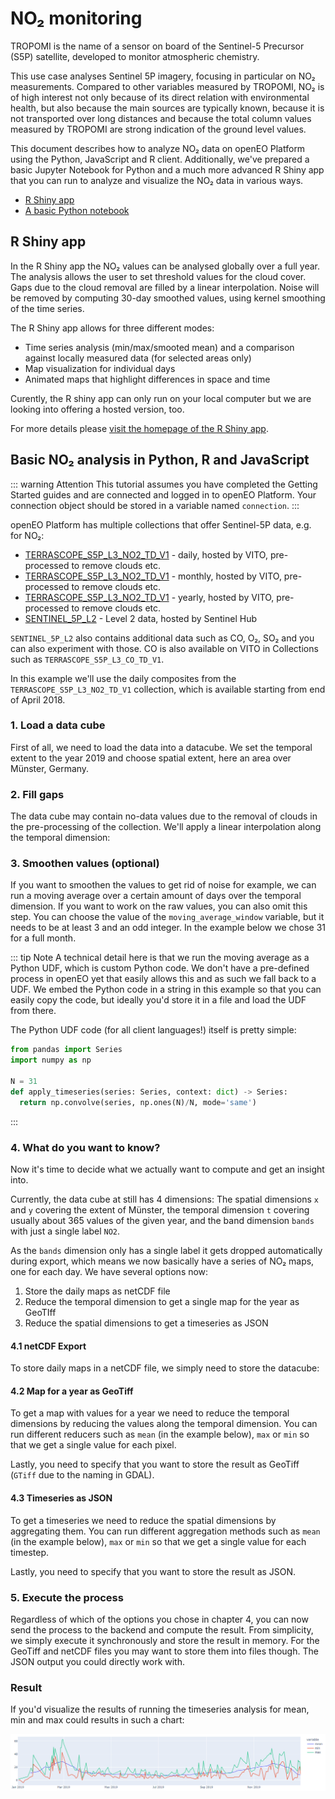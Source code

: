 # NO₂ monitoring

TROPOMI is the name of a sensor on board of the Sentinel-5 Precursor (S5P) satellite, developed to monitor atmospheric chemistry.

This use case analyses Sentinel 5P imagery, focusing in particular on NO₂ measurements. Compared to other variables measured by TROPOMI, NO₂ is of high interest not only because of its direct relation with environmental health, but also because the main sources are typically known, because it is not transported over long distances and because the total column values measured by TROPOMI are strong indication of the ground level values.

This document describes how to analyze NO₂ data on openEO Platform using the Python, JavaScript and R client.
Additionally, we've prepared a basic Jupyter Notebook for Python and a much more advanced R Shiny app that you can run to analyze and visualize the NO₂ data in various ways.

- [R Shiny app](https://github.com/Open-EO/r4openeo-usecases/tree/main/uc3-s5p-dashboard)
- [A basic Python notebook](https://github.com/openEOPlatform/sample-notebooks/blob/main/sentinel-5p.ipynb)

## R Shiny app

In the R Shiny app the NO₂ values can be analysed globally over a full year. The analysis allows the user to set threshold values for the cloud cover. Gaps due to the cloud removal are filled by a linear interpolation. Noise will be removed by computing 30-day smoothed values, using kernel smoothing of the time series.

The R Shiny app allows for three different modes:
- Time series analysis (min/max/smooted mean) and a comparison against locally measured data (for selected areas only)
- Map visualization for individual days
- Animated maps that highlight differences in space and time

Curently, the R shiny app can only run on your local computer but we are looking into offering a hosted version, too.

For more details please [visit the homepage of the R Shiny app](https://github.com/Open-EO/r4openeo-usecases/tree/main/uc3-s5p-dashboard).

## Basic NO₂ analysis in Python, R and JavaScript

::: warning Attention
This tutorial assumes you have completed the Getting Started guides and are connected and logged in to openEO Platform.
Your connection object should be stored in a variable named `connection`.
:::

openEO Platform has multiple collections that offer Sentinel-5P data, e.g. for NO₂:
- [TERRASCOPE_S5P_L3_NO2_TD_V1](https://openeo.cloud/data-collections/view/?id=TERRASCOPE_S5P_L3_NO2_TD_V1) - daily, hosted by VITO, pre-processed to remove clouds etc.
- [TERRASCOPE_S5P_L3_NO2_TD_V1](https://openeo.cloud/data-collections/view/?id=TERRASCOPE_S5P_L3_NO2_TM_V1) - monthly, hosted by VITO, pre-processed to remove clouds etc.
- [TERRASCOPE_S5P_L3_NO2_TD_V1](https://openeo.cloud/data-collections/view/?id=TERRASCOPE_S5P_L3_NO2_TY_V1) - yearly, hosted by VITO, pre-processed to remove clouds etc.
- [SENTINEL_5P_L2](https://openeo.cloud/data-collections/view/?id=SENTINEL_5P_L2) - Level 2 data, hosted by Sentinel Hub

`SENTINEL_5P_L2` also contains additional data such as CO, O₂, SO₂ and you can also experiment with those. CO is also available on VITO in Collections such as `TERRASCOPE_S5P_L3_CO_TD_V1`.

In this example we'll use the daily composites from the `TERRASCOPE_S5P_L3_NO2_TD_V1` collection, which is available starting from end of April 2018.

### 1. Load a data cube

First of all, we need to load the data into a datacube. We set the temporal extent to the year 2019 and choose spatial extent, here an area over Münster, Germany.

<CodeSwitcher :languages="{py: 'Python', js: 'JavaScript', r: 'R'}">
<template v-slot:py>

```python
year = 2019
extent = { # Münster
    "type": "Polygon",
    "coordinates": [[
        [7.737228350528245,51.86687168604513],
        [7.507741544165615,51.86687168604513],
        [7.507741544165615,52.05013100121914],
        [7.737228350528245,52.05013100121914],
        [7.737228350528245,51.86687168604513]
    ]]
}
datacube = connection.load_collection("TERRASCOPE_S5P_L3_NO2_TD_V1", spatial_extent = extent, temporal_extent = [f"{year}-01-01", f"{year}-12-31"])
```

</template>
<template v-slot:js>

```js
let builder = await connection.buildProcess();

let year = 2019;
let extent = { // Münster
    "type": "Polygon",
    "coordinates": [[
        [7.737228350528245,51.86687168604513],
        [7.507741544165615,51.86687168604513],
        [7.507741544165615,52.05013100121914],
        [7.737228350528245,52.05013100121914],
        [7.737228350528245,51.86687168604513]
    ]]
}
let datacube = builder.load_collection("TERRASCOPE_S5P_L3_NO2_TD_V1", extent, [`${year}-01-01`, `${year}-12-31`]);
```

</template>
<template v-slot:r>

```r
p = processes()

year = "2019"
extent = list( # Münster
  "type" = "Polygon",
  "coordinates" = list(list(
    list(5.9521131313239675, 51.78636868072434),
    list(5.971674074614773, 50.52897921775278),
    list(9.893643204421315, 50.609735254808925),
    list(9.864301789485104, 51.870991335721925),
    list(5.9521131313239675, 51.78636868072434)
  ))
)
datacube = p$load_collection(
  id = "TERRASCOPE_S5P_L3_NO2_TD_V1",
  spatial_extent = extent,
  temporal_extent = list(paste(year, "-01-01", sep = ""), paste(year, "-12-31", sep = ""))
)
```

</template>
</CodeSwitcher>

### 2. Fill gaps

The data cube may contain no-data values due to the removal of clouds in the pre-processing of the collection.
We'll apply a linear interpolation along the temporal dimension:

<CodeSwitcher :languages="{py: 'Python', js: 'JavaScript', r: 'R'}">
<template v-slot:py>

```python
datacube = datacube.apply_dimension(dimension = "t", process = "array_interpolate_linear")
```

</template>
<template v-slot:js>

```js
let interpolate = (data, _, builder) => builder.array_interpolate_linear(data);
datacube = builder.apply_dimension(datacube, interpolate, "t");
```

</template>
<template v-slot:r>

```r
interpolate = function(data, context) {
  p$array_interpolate_linear(data = data)
}
datacube = p$apply_dimension(data = datacube, dimension = "t", process = interpolate)
```

</template>
</CodeSwitcher>

### 3. Smoothen values (optional)

If you want to smoothen the values to get rid of noise for example, we can run a moving average over a certain amount of days over the temporal dimension.
If you want to work on the raw values, you can also omit this step.
You can choose the value of the `moving_average_window` variable, but it needs to be at least 3 and an odd integer.
In the example below we chose 31 for a full month.

<CodeSwitcher :languages="{py: 'Python', js: 'JavaScript', r: 'R'}">
<template v-slot:py>

```python
moving_average_window = 31
udf = openeo.UDF("""
from pandas import Series
import numpy as np

def apply_timeseries(series: Series, context: dict) -> Series:
    return np.convolve(series, np.ones({n})/{n}, mode='same')
""".format(n = moving_average_window))
datacube = datacube.apply_dimension(dimension = "t", process = udf)
```

</template>
<template v-slot:js>

```js
let moving_average_window = 31;
let udf = `
from pandas import Series
import numpy as np

def apply_timeseries(series: Series, context: dict) -> Series:
    return np.convolve(series, np.ones(${moving_average_window})/${moving_average_window}, mode='same')
`;
let run = (data, _, builder) => builder.run_udf(data, udf, "Python");
datacube = builder.apply_dimension(datacube, run, "t")
```

</template>
<template v-slot:r>

```r
moving_average_window = 31;
udf = "
from pandas import Series
import numpy as np

def apply_timeseries(series: Series, context: dict) -> Series:
  return np.convolve(series, np.ones(NN)/NN, mode='same')
";
run = function(data, context) {
  p$run_udf(data = data, runtime = "Python", udf = gsub("NN", moving_average_window, udf))
}
datacube = p$apply_dimension(data = datacube, dimension = "t", process = run)
```

</template>
</CodeSwitcher>

::: tip Note
A technical detail here is that we run the moving average as a Python UDF, which is custom Python code.
We don't have a pre-defined process in openEO yet that easily allows this and as such we fall back to a UDF.
We embed the Python code in a string in this example so that you can easily copy the code, but ideally
you'd store it in a file and load the UDF from there.

The Python UDF code (for all client languages!) itself is pretty simple:
```py
from pandas import Series
import numpy as np

N = 31
def apply_timeseries(series: Series, context: dict) -> Series:
  return np.convolve(series, np.ones(N)/N, mode='same')
```
:::

### 4. What do you want to know?

Now it's time to decide what we actually want to compute and get an insight into.

Currently, the data cube at still has 4 dimensions:
The spatial dimensions `x` and `y` covering the extent of Münster,
the temporal dimension `t` covering usually about 365 values of the given year, and
the band dimension `bands` with just a single label `NO2`.

As the `bands` dimension only has a single label it gets dropped automatically during export, 
which means we now basically have a series of NO₂ maps, one for each day.
We have several options now:

1. Store the daily maps as netCDF file
2. Reduce the temporal dimension to get a single map for the year as GeoTIff
3. Reduce the spatial dimensions to get a timeseries as JSON

#### 4.1 netCDF Export

To store daily maps in a netCDF file, we simply need to store the datacube:

<CodeSwitcher :languages="{py: 'Python', js: 'JavaScript', r: 'R'}">
<template v-slot:py>

```python
datacube = datacube.save_result(format = "netCDF")
```

</template>
<template v-slot:js>

```js
datacube = builder.save_result(datacube, "netCDF");
```

</template>
<template v-slot:r>

```r
datacube = p$save_result(data = datacube, format = "netCDF")
```

</template>
</CodeSwitcher>

#### 4.2 Map for a year as GeoTiff

To get a map with values for a year we need to reduce the temporal dimensions by reducing the values along the temporal dimension.
You can run different reducers such as `mean` (in the example below), `max` or `min` so that
we get a single value for each pixel.

Lastly, you need to specify that you want to store the result as GeoTiff (`GTiff` due to the naming in GDAL).

<CodeSwitcher :languages="{py: 'Python', js: 'JavaScript', r: 'R'}">
<template v-slot:py>

```python
datacube = datacube.reduce_dimension(reducer = "mean", dimension = "t")
datacube = datacube.save_result(format = "GTiff")
```

</template>
<template v-slot:js>

```js
let reducer = (data, _, builder) => builder.mean(data);
datacube = builder.reduce_dimension(datacube, reducer, dimension = "t");
datacube = builder.save_result(datacube, "GTiff");
```

</template>
<template v-slot:r>

```r
reducer = function(data, context) { 
  p$mean(data = data)
}
datacube = p$reduce_dimension(data = datacube, reducer = reducer, dimension = "t")
datacube = p$save_result(data = datacube, format = "GTiff")
```

</template>
</CodeSwitcher>


#### 4.3 Timeseries as JSON

To get a timeseries we need to reduce the spatial dimensions by aggregating them.
You can run different aggregation methods such as `mean` (in the example below), `max` or `min` so that
we get a single value for each timestep.

Lastly, you need to specify that you want to store the result as JSON.

<CodeSwitcher :languages="{py: 'Python', js: 'JavaScript', r: 'R'}">
<template v-slot:py>

```python
datacube = datacube.aggregate_spatial(geometries = extent, reducer = "mean")
datacube = datacube.save_result(format = "JSON")
```

</template>
<template v-slot:js>

```js
let reducer = (data, _, builder) => builder.mean(data);
datacube = builder.aggregate_spatial(datacube, extent, reducer);
datacube = builder.save_result(datacube, "JSON");
```

</template>
<template v-slot:r>

```r
reducer = function(data, context) { 
  p$mean(data = data)
}
datacube = p$aggregate_spatial(data = datacube, geometries = extent, reducer = reducer)
datacube = p$save_result(data = datacube, format = "JSON")
```

</template>
</CodeSwitcher>


### 5. Execute the process

Regardless of which of the options you chose in chapter 4, you can now send the process
to the backend and compute the result.
From simplicity, we simply execute it synchronously and store the result in memory.
For the GeoTiff and netCDF files you may want to store them into files though.
The JSON output you could directly work with.

<CodeSwitcher :languages="{py: 'Python', js: 'JavaScript', r: 'R'}">
<template v-slot:py>

```python
results = connection.execute(datacube)
```

</template>
<template v-slot:js>

```js
let result = await connection.computeResult(datacube);
```

</template>
<template v-slot:r>

```r
result = compute_result(graph = datacube)
```

</template>
</CodeSwitcher>

### Result

If you'd visualize the results of running the timeseries analysis for mean, min and max
could results in such a chart:

![min/max/mean NO2 chart](./chart.png)